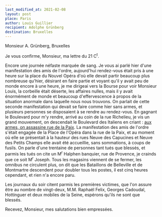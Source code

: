 ```yaml
---
last_modified_at: 2021-02-08
layout: post
place: Paris
author: Louis Guillier
recipient: Adolphe Grünberg
destination: Bruxelles
---
```


Monsieur A. Grünberg, Bruxelles

Je vous confirme, Monsieur, ma lettre du 21 C<sup>t</sup>.

Encore une journée néfaste marquée de sang.
Je vous ai parlé hier d'une manifestation des amis de l'ordre, aujourd'hui
rendez-vous était pris à une heure sur la place du Nouvel Opéra d'où elle
devait partir beaucoup plus nombreuse qu'hier, désirant en faire partie et
voyant qu'il y avait peu de monde encore à une heure, je me dirigeai vers la
Bourse pour voir Monsieur Louis, la corbeille était déserte, les affaires
nulles, mais il y avait énormément de monde et beaucoup d'effervescence
à propos de la situation anormale dans laquelle nous nous trouvons.
On parlait de cette seconde manifestation qui devait se faire comme hier sans
armes, et plusieurs personnes se disposaient à se rendre au rendez-vous.
En gagnant le Boulevard pour m'y rendre, arrivé au coin de la rue Richelieu, je
vis un grand mouvement, on descendait le Boulevard des Italiens en criant :
<ins class="straight">aux armes, on assassine rue de la Paix</ins>.
La manifestation des amis de l'ordre s'était engagée de la Place de l'Opéra
dans la rue de la Paix, et au moment où elle se présentait à la hauteur des
rues Neuve des Capucines et Neuve des Petits Champs elle avait été accueillie,
sans sommations, à coups de fusils.
On parle d'une trentaine de personnes tant tués que blessés, et parmis les tués
on cite un M<sup>r</sup> Halphen banquier, rue de Provence, je crainds que ce
soit M<sup>r</sup> Joseph.
Tous les magasins viennent de se fermer, les omnibus ne circulent plus, on dit
que les Bataillons de Belleville et de Montmartre descendent pour doubler tous
les postes, il est cinq heures cependant, et rien n'a encore paru.

Les journaux du soir citent parmis les premières victimes, que l'on assure être
au nombre de vingt-deux, M.M. Raphaël Felix, Georges Cadoudal, Hottinguer et
deux mobiles de la Seine, espérons qu'ils ne sont que blessés.

Recevez, Monsieur, mes salutations bien empressées.
